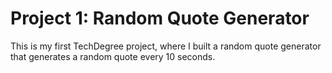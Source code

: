 # Project 1: Random Quote Generator
 This is my first TechDegree project, where I built a random quote generator that generates a random quote every 10 seconds.
